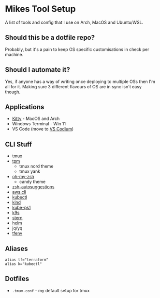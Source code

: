 # Mikes Tool Setup

A list of tools and config that I use on Arch, MacOS and Ubuntu/WSL.

## Should this be a dotfile repo?

Probably, but it's a pain to keep OS specific customisations in check per machine.

## Should I automate it?

Yes, if anyone has a way of writing once deploying to multiple OSs then I'm all for it. Making sure 3 different flavours of OS are in sync isn't easy though.

## Applications

* [Kitty](https://sw.kovidgoyal.net/kitty/) - MacOS and Arch
* Windows Terminal - Win 11
* VS Code (move to [VS Codium](https://vscodium.com/))

## CLI Stuff

* tmux
* [tpm](https://github.com/tmux-plugins/tpm)
  * tmux nord theme
  * tmux yank
* [oh-my-zsh](https://ohmyz.sh/)
  * candy theme
* [zsh-autosuggestions](https://github.com/zsh-users/zsh-autosuggestions)
* [aws cli](https://aws.amazon.com/cli/)
* [kubectl](https://kubernetes.io/docs/tasks/tools/#kubectl)
* [kind](https://kubernetes.io/docs/tasks/tools/#kind)
* [kube-ps1](https://github.com/jonmosco/kube-ps1)
* [k9s](https://k9scli.io/)
* [stern](https://github.com/stern/stern)
* [helm](https://helm.sh/docs/intro/install/)
* jq/yq
* [tfenv](https://github.com/tfutils/tfenv)

## Aliases

```
alias tf="terraform"
alias k="kubectl"
```

## Dotfiles

* `.tmux.conf` - my default setup for tmux
